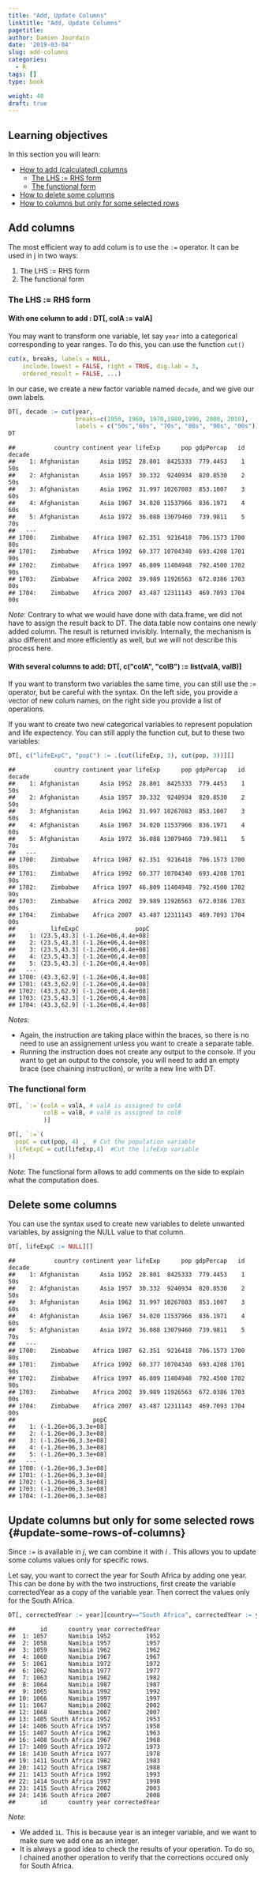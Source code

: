 ```yaml
---
title: "Add, Update Columns"
linktitle: "Add, Update Columns"
pagetitle: 
author: Damien Jourdain
date: '2019-03-04'
slug: add-columns
categories:
  - R
tags: []
type: book

weight: 40
draft: true
---
```





## Learning objectives

In this section you will learn:

+ [How to add (calculated) columns](#add-columns)
  + [The LHS := RHS form](#the-lhs-rhs-form)
  + [The functional form](#the-functional-form)
+ [How to delete some columns](#delete-some-columns)
+ [How to columns but only for some selected rows](#update-some-rows-of-columns)

## Add columns

The most efficient way to add colum is to use the `:=` operator. It can be used in j in two ways:

1.  The LHS := RHS form
2.  The functional form


### The LHS := RHS form
#### With one column to add : DT[, colA := valA]

You may want to transform one variable, let say `year` into a categorical corresponding to year ranges. To do this, you can use the function `cut()`


```r
cut(x, breaks, labels = NULL,
    include.lowest = FALSE, right = TRUE, dig.lab = 3,
    ordered_result = FALSE, ...)
```

In our case, we create a new factor variable named `decade`, and we give our own labels.


```r
DT[, decade := cut(year, 
                   breaks=c(1950, 1960, 1970,1980,1990, 2000, 2010), 
                   labels = c("50s","60s", "70s", "80s", "90s", "00s"))]
DT
```

```
##           country continent year lifeExp      pop gdpPercap   id decade
##    1: Afghanistan      Asia 1952  28.801  8425333  779.4453    1    50s
##    2: Afghanistan      Asia 1957  30.332  9240934  820.8530    2    50s
##    3: Afghanistan      Asia 1962  31.997 10267083  853.1007    3    60s
##    4: Afghanistan      Asia 1967  34.020 11537966  836.1971    4    60s
##    5: Afghanistan      Asia 1972  36.088 13079460  739.9811    5    70s
##   ---                                                                  
## 1700:    Zimbabwe    Africa 1987  62.351  9216418  706.1573 1700    80s
## 1701:    Zimbabwe    Africa 1992  60.377 10704340  693.4208 1701    90s
## 1702:    Zimbabwe    Africa 1997  46.809 11404948  792.4500 1702    90s
## 1703:    Zimbabwe    Africa 2002  39.989 11926563  672.0386 1703    00s
## 1704:    Zimbabwe    Africa 2007  43.487 12311143  469.7093 1704    00s
```

_Note_: Contrary to what we would have done with data.frame, we did not have to assign the result back to DT. The data.table now contains one newly added column. The result is returned invisibly. Internally, the mechanism is also different and more efficiently as well, but we will not describe this process here. 

#### With several columns to add: DT[, c("colA", "colB") := list(valA, valB)]

If you want to transform two variables  the same time, you can still use the := operator, but be careful with the syntax. On the left side, you provide a vector of new colum names, on the right side you provide a list of operations.

If you want to create two new categorical variables to represent population and life expectency. You can still apply the function cut, but to these two variables:


```r
DT[, c("lifeExpC", "popC") := .(cut(lifeExp, 3), cut(pop, 3))][]
```

```
##           country continent year lifeExp      pop gdpPercap   id decade
##    1: Afghanistan      Asia 1952  28.801  8425333  779.4453    1    50s
##    2: Afghanistan      Asia 1957  30.332  9240934  820.8530    2    50s
##    3: Afghanistan      Asia 1962  31.997 10267083  853.1007    3    60s
##    4: Afghanistan      Asia 1967  34.020 11537966  836.1971    4    60s
##    5: Afghanistan      Asia 1972  36.088 13079460  739.9811    5    70s
##   ---                                                                  
## 1700:    Zimbabwe    Africa 1987  62.351  9216418  706.1573 1700    80s
## 1701:    Zimbabwe    Africa 1992  60.377 10704340  693.4208 1701    90s
## 1702:    Zimbabwe    Africa 1997  46.809 11404948  792.4500 1702    90s
## 1703:    Zimbabwe    Africa 2002  39.989 11926563  672.0386 1703    00s
## 1704:    Zimbabwe    Africa 2007  43.487 12311143  469.7093 1704    00s
##          lifeExpC                popC
##    1: (23.5,43.3] (-1.26e+06,4.4e+08]
##    2: (23.5,43.3] (-1.26e+06,4.4e+08]
##    3: (23.5,43.3] (-1.26e+06,4.4e+08]
##    4: (23.5,43.3] (-1.26e+06,4.4e+08]
##    5: (23.5,43.3] (-1.26e+06,4.4e+08]
##   ---                                
## 1700: (43.3,62.9] (-1.26e+06,4.4e+08]
## 1701: (43.3,62.9] (-1.26e+06,4.4e+08]
## 1702: (43.3,62.9] (-1.26e+06,4.4e+08]
## 1703: (23.5,43.3] (-1.26e+06,4.4e+08]
## 1704: (43.3,62.9] (-1.26e+06,4.4e+08]
```

_Notes_:

+ Again, the instruction are taking place within the braces, so there is no need to use an assignement unless you want to create a separate table.
+ Running the instruction does not create any output to the console. If you want to get an output to the console, you will need to add an empty brace (see chaining instruction), or write a new line with DT.


### The functional form


```r
DT[, `:=`(colA = valA, # valA is assigned to colA
          colB = valB, # valB is assigned to colB
          )]
```


```r
DT[, `:=`(
  popC = cut(pop, 4) ,  # Cut the population variable 
  lifeExpC = cut(lifeExp,4)  #Cut the lifeExp variable
)]
```

_Note_: The functional form allows to add comments on the side to explain what the computation does. 


## Delete some columns

You can use the syntax used to create new variables to delete unwanted variables, by assigning the NULL value to that column.


```r
DT[, lifeExpC := NULL][]
```

```
##           country continent year lifeExp      pop gdpPercap   id decade
##    1: Afghanistan      Asia 1952  28.801  8425333  779.4453    1    50s
##    2: Afghanistan      Asia 1957  30.332  9240934  820.8530    2    50s
##    3: Afghanistan      Asia 1962  31.997 10267083  853.1007    3    60s
##    4: Afghanistan      Asia 1967  34.020 11537966  836.1971    4    60s
##    5: Afghanistan      Asia 1972  36.088 13079460  739.9811    5    70s
##   ---                                                                  
## 1700:    Zimbabwe    Africa 1987  62.351  9216418  706.1573 1700    80s
## 1701:    Zimbabwe    Africa 1992  60.377 10704340  693.4208 1701    90s
## 1702:    Zimbabwe    Africa 1997  46.809 11404948  792.4500 1702    90s
## 1703:    Zimbabwe    Africa 2002  39.989 11926563  672.0386 1703    00s
## 1704:    Zimbabwe    Africa 2007  43.487 12311143  469.7093 1704    00s
##                      popC
##    1: (-1.26e+06,3.3e+08]
##    2: (-1.26e+06,3.3e+08]
##    3: (-1.26e+06,3.3e+08]
##    4: (-1.26e+06,3.3e+08]
##    5: (-1.26e+06,3.3e+08]
##   ---                    
## 1700: (-1.26e+06,3.3e+08]
## 1701: (-1.26e+06,3.3e+08]
## 1702: (-1.26e+06,3.3e+08]
## 1703: (-1.26e+06,3.3e+08]
## 1704: (-1.26e+06,3.3e+08]
```

## Update columns but only for some selected rows {#update-some-rows-of-columns}

Since `:=` is available in *j*, we can combine it with *i* . This allows you to update some colums values only for specific rows.

Let say, you want to correct the year for South Africa by adding one year. This can be done by with the two instructions, first create the variable correctedYear as a copy of the variable year. Then correct the values only for the South Africa. 


```r
DT[, correctedYear := year][country=="South Africa", correctedYear := year +1L][country %in% c("South Africa", "Namibia"), .(id, country, year, correctedYear)]
```

```
##       id      country year correctedYear
##  1: 1057      Namibia 1952          1952
##  2: 1058      Namibia 1957          1957
##  3: 1059      Namibia 1962          1962
##  4: 1060      Namibia 1967          1967
##  5: 1061      Namibia 1972          1972
##  6: 1062      Namibia 1977          1977
##  7: 1063      Namibia 1982          1982
##  8: 1064      Namibia 1987          1987
##  9: 1065      Namibia 1992          1992
## 10: 1066      Namibia 1997          1997
## 11: 1067      Namibia 2002          2002
## 12: 1068      Namibia 2007          2007
## 13: 1405 South Africa 1952          1953
## 14: 1406 South Africa 1957          1958
## 15: 1407 South Africa 1962          1963
## 16: 1408 South Africa 1967          1968
## 17: 1409 South Africa 1972          1973
## 18: 1410 South Africa 1977          1978
## 19: 1411 South Africa 1982          1983
## 20: 1412 South Africa 1987          1988
## 21: 1413 South Africa 1992          1993
## 22: 1414 South Africa 1997          1998
## 23: 1415 South Africa 2002          2003
## 24: 1416 South Africa 2007          2008
##       id      country year correctedYear
```

_Note_: 

+ We added `1L`. This is because year is an integer variable, and we want to make sure we add one as an integer. 
+ It is always a good idea to check the results of your operation. To do so, I chained another operation to verify that the corrections occured only for South Africa. 






